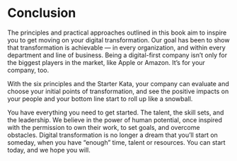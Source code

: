 # Conclusion

The principles and practical approaches outlined in this book aim to inspire you to get moving on your digital transformation. Our goal has been to show that transformation is achievable — in every organization, and within every department and line of business. Being a digital-first company isn’t only for the biggest players in the market, like Apple or Amazon. It’s for your company, too.

With the six principles and the Starter Kata, your company can evaluate and choose your initial points of transformation, and see the positive impacts on your people and your bottom line start to roll up like a snowball.

You have everything you need to get started. The talent, the skill sets, and the leadership. We believe in the power of human potential, once inspired with the permission to own their work, to set goals, and overcome obstacles. Digital transformation is no longer a dream that you’ll start on someday, when you have “enough” time, talent or resources. You can start today, and we hope you will.

